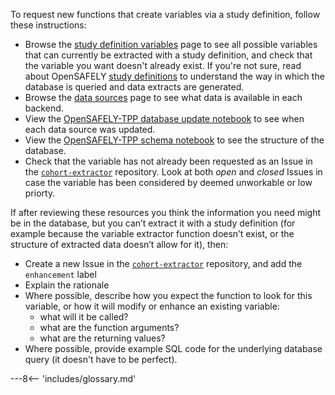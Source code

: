 To request new functions that create variables via a study definition, follow these instructions:

* Browse the [study definition variables](study-def-variables.md) page to see all possible variables that can currently be extracted with a study definition, and check that the variable you want doesn't already exist. If you're not sure, read about OpenSAFELY [study definitions](study-def.md) to understand the way in which the database is queried and data extracts are generated. 
* Browse the [data sources](datasets/index.md) page to see what data is available in each backend.
* View the [OpenSAFELY-TPP database update notebook](https://reports.opensafely.org/reports/opensafely-tpp-database-builds/) to see when each data source was updated.
* View the [OpenSAFELY-TPP schema notebook](https://reports.opensafely.org/reports/opensafely-tpp-database-schema/) to see the structure of the database.
* Check that the variable has not already been requested as an Issue in the [`cohort-extractor`](https://github.com/opensafely-core/cohort-extractor) repository. Look at both _open_ and _closed_ Issues in case the variable has been considered by deemed unworkable or low priorty.


If after reviewing these resources you think the information you need might be in the database, but you can’t extract it with a study definition (for example because the variable extractor function doesn’t exist, or the structure of extracted data doesn’t allow for it), then:

* Create a new Issue in the [`cohort-extractor`](https://github.com/opensafely-core/cohort-extractor) repository, and add the `enhancement` label
* Explain the rationale
* Where possible, describe how you expect the function to look for this variable, or how it will modify or enhance an existing variable:
	* what will it be called?
	* what are the function arguments?
	* what are the returning values?
* Where possible, provide example SQL code for the underlying database query (it doesn't have to be perfect).



---8<-- 'includes/glossary.md'
